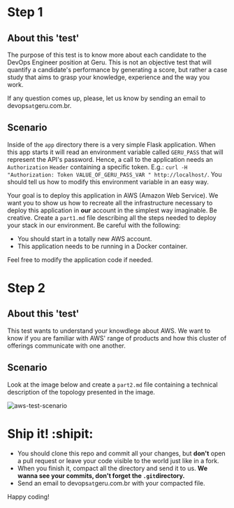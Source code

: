 # Step 1

## About this 'test'

The purpose of this test is to know more about each candidate to the DevOps Engineer position at Geru. This is not an objective test that will quantify a candidate's performance by generating a score, but rather a case study that aims to grasp your knowledge, experience and the way you work. 

If any question comes up, please, let us know by sending an email to devops`at`geru.com.br.

## Scenario

Inside of the `app` directory there is a very simple Flask application. When this app starts it will read an environment variable called `GERU_PASS` that will represent the API's password. Hence, a call to the application needs an `Authorization` `Header` containing a specific token. E.g.: `curl -H "Authorization: Token VALUE_OF_GERU_PASS_VAR " http://localhost/`. You should tell us how to modify this environment variable in an easy way.

Your goal is to deploy this application in AWS (Amazon Web Service). We want you to show us how to recreate all the infrastructure necessary to deploy this application in **our** account in the simplest way imaginable. Be creative. Create a `part1.md` file describing all the steps needed to deploy your stack in our environment. Be careful with the following:

* You should start in a totally new AWS account.
* This application needs to be running in a Docker container.

Feel free to modify the application code if needed.

# Step 2

## About this 'test'

This test wants to understand your knowdlege about AWS. We want to know if you are familiar with AWS' range of products and how this cluster of offerings communicate with one another.

## Scenario

Look at the image below and create a `part2.md` file containing a technical description of the topology presented in the image.

![aws-test-scenario](https://user-images.githubusercontent.com/29125605/29424258-5d7d5c2a-8355-11e7-9701-2fb26621b6b0.png)

# Ship it! :shipit:

* You should clone this repo and commit all your changes, but **don't** open a pull request or leave your code visible to the world just like in a fork.
* When you finish it, compact all the directory and send it to us. **We wanna see your commits, don't forget the `.git`directory.**
* Send an email to devops`at`geru.com.br with your compacted file.

Happy coding!
